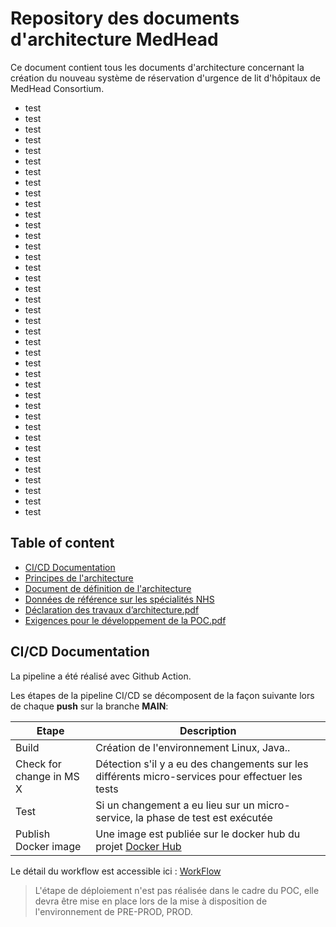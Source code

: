 # Repository des documents d'architecture MedHead

Ce document contient tous les documents d'architecture concernant la création du nouveau système de réservation d'urgence de lit d'hôpitaux de MedHead Consortium.

* test
* test
* test
* test
* test
* test
* test
* test
* test
* test
* test
* test
* test
* test
* test
* test
* test
* test
* test
* test
* test
* test
* test
* test
* test
* test
* test
* test
* test
* test
* test
* test
* test
* test
* test
* test
* test
* test
* test
## Table of content

* [CI/CD Documentation](#cicd)
* [Principes de l'architecture](https://github.com/OC-P11-MedHead/medhead-archi/blob/main/Principes%20de%20l'architecture.pdf)
* [Document de définition de l'architecture](https://github.com/OC-P11-MedHead/medhead-archi/blob/main/Document%20de%20d%C3%A9finition%20de%20l'architecture.pdf)
* [Données de référence sur les spécialités NHS](https://github.com/OC-P11-MedHead/medhead-archi/blob/main/Donn%C3%A9es%20de%20r%C3%A9f%C3%A9rence%20sur%20les%20sp%C3%A9cialit%C3%A9s%20NHS.pdf)
* [Déclaration des travaux d’architecture.pdf](https://github.com/OC-P11-MedHead/medhead-archi/blob/main/D%C3%A9claration%20des%20travaux%20d%E2%80%99architecture.pdf)
* [Exigences pour le développement de la POC.pdf](https://github.com/OC-P11-MedHead/medhead-archi/blob/main/Exigences_pour_le_de%CC%81veloppement_de_la_POC.pdf)


## CI/CD Documentation <a name="cicd"></a>

La pipeline a été réalisé avec Github Action. 

Les étapes de la pipeline CI/CD se décomposent de la façon suivante lors de chaque **push** sur la branche **MAIN**:

| Etape | Description |
| ----- | ----------- |
| Build | Création de l'environnement Linux, Java.. |
| Check for change in MS X | Détection s'il y a eu des changements sur les différents micro-services pour effectuer les tests |
| Test | Si un changement a eu lieu sur un micro-service, la phase de test est exécutée |
| Publish Docker image | Une image est publiée sur le docker hub du projet [Docker Hub](https://hub.docker.com/repositories/yvalero) |

Le détail du workflow est accessible ici : [WorkFlow](https://github.com/OC-P11-MedHead/medhead-app/blob/main/.github/workflows/workflow.yaml)

> L'étape de déploiement n'est pas réalisée dans le cadre du POC, elle devra être mise en place lors de la mise à disposition de l'environnement de PRE-PROD, PROD.